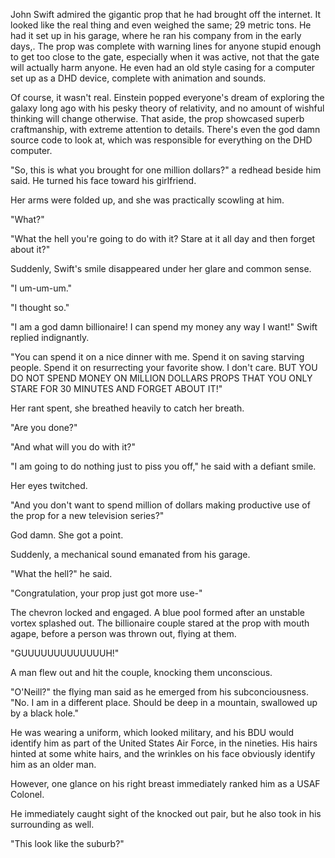 John Swift admired the gigantic prop that he had brought off the internet. It looked like the real thing and even weighed the same; 29 metric tons. He had it set up in his garage, where he ran his company from in the early days,. The prop was complete with warning lines for anyone stupid enough to get too close to the gate, especially when it was active, not that the gate will actually harm anyone. He even had an old style casing for a computer set up as a DHD device, complete with animation and sounds.

Of course, it wasn't real. Einstein popped everyone's dream of exploring the galaxy long ago with his pesky theory of relativity, and no amount of wishful thinking will change otherwise. That aside, the prop showcased superb craftmanship, with extreme attention to details. There's even the god damn source code to look at, which was responsible for everything on the DHD computer.

"So, this is what you brought for one million dollars?" a redhead beside him said. He turned his face toward his girlfriend.

Her arms were folded up, and she was practically scowling at him.

"What?"

"What the hell you're going to do with it? Stare at it all day and then forget about it?"

Suddenly, Swift's smile disappeared under her glare and common sense.

"I um-um-um."

"I thought so."

"I am a god damn billionaire! I can spend my money any way I want!" Swift replied indignantly.

"You can spend it on a nice dinner with me. Spend it on saving starving people. Spend it on resurrecting your favorite show. I don't care. BUT YOU DO NOT SPEND MONEY ON MILLION DOLLARS PROPS THAT YOU ONLY STARE FOR 30 MINUTES AND FORGET ABOUT IT!"

Her rant spent, she breathed heavily to catch her breath.

"Are you done?"

"And what will you do with it?"

"I am going to do nothing just to piss you off," he said with a defiant smile.

Her eyes twitched.

"And you don't want to spend million of dollars making productive use of the prop for a new television series?"

God damn. She got a point.

Suddenly, a mechanical sound emanated from his garage.

"What the hell?" he said.

"Congratulation, your prop just got more use-"

The chevron locked and engaged. A blue pool formed after an unstable vortex splashed out. The billionaire couple stared at the prop with mouth agape, before a person was thrown out, flying at them.

"GUUUUUUUUUUUUUH!"

A man flew out and hit the couple, knocking them unconscious.

"O'Neill?" the flying man said as he emerged from his subconciousness. "No. I am in a different place. Should be deep in a mountain, swallowed up by a black hole."

He was wearing a uniform, which looked military, and his BDU would identify him as part of the United States Air Force, in the nineties. His hairs hinted at some white hairs, and the wrinkles on his face obviously identify him as an older man.

However, one glance on his right breast immediately ranked him as a USAF Colonel.

He immediately caught sight of the knocked out pair, but he also took in his surrounding as well.

"This look like the suburb?"
